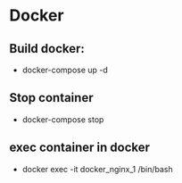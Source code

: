 # Docker

## Build docker: 
- docker-compose up -d

## Stop container
- docker-compose stop

## exec container in docker
- docker exec -it docker_nginx_1 /bin/bash
